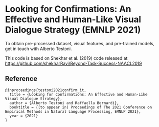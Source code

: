 # Looking for Confirmations: An Effective and Human-Like Visual Dialogue Strategy (EMNLP 2021)

To obtain pre-processed dataset, visual features, and pre-trained models, get in touch with Alberto Testoni.

This code is based on Shekhar et al. (2019) code released at: https://github.com/shekharRavi/Beyond-Task-Success-NAACL2019

## Reference

```
@inproceedings{testoni2021confirm_it,
  title = {Looking for Confirmations: An Effective and Human-Like Visual Dialogue Strategy},
  author = {Alberto Testoni and Raffaella Bernardi},
  booktitle = {(to appear in) Proceedings of The 2021 Conference on Empirical Methods in Natural Language Processing, EMNLP 2021},
  year = {2021}
}
```

